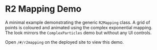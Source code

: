 # R2 Mapping Demo

A minimal example demonstrating the generic `R2Mapping` class. A grid of points
is coloured and animated using the complex exponential mapping. The look mirrors
the `ComplexParticles` demo but without any UI controls.

Open `/#/r2mapping` on the deployed site to view this demo.
